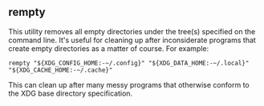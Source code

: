 rempty
------

This utility removes all empty directories under the tree(s) specified on
the command line. It's useful for cleaning up after inconsiderate programs
that create empty directories as a matter of course. For example:

    rempty "${XDG_CONFIG_HOME:-~/.config}" "${XDG_DATA_HOME:-~/.local}" "${XDG_CACHE_HOME:-~/.cache}"

This can clean up after many messy programs that otherwise conform to the XDG
base directory specification.

